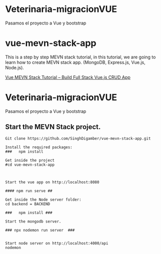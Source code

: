 # Veterinaria-migracionVUE
Pasamos el proyecto a Vue y bootstrap
# vue-mevn-stack-app
This is a step by step MEVN stack tutorial, in this tutorial, we are going to learn how to create MEVN stack app. (MongoDB, Express.js, Vue.js, Node.js).

[Vue MEVN Stack Tutorial – Build Full Stack Vue.js CRUD App](https://www.positronx.io/vue-mevn-stack-tutorial-build-full-stack-vue-js-crud-app/)


# Veterinaria-migracionVUE
Pasamos el proyecto a Vue y bootstrap
## Start the MEVN Stack project.
```
Git clone https://github.com/SinghDigamber/vue-mevn-stack-app.git

Install the required packages:
###   npm install

Get inside the project
#cd vue-mevn-stack-app



Start the vue app on http://localhost:8080

#### npm run serve ##

Get inside the Node server folder:
cd backend = BACKEND

###   npm install ###

Start the mongodb server.

### npx nodemon run server  ###


Start node server on http://localhost:4000/api 
nodemon

